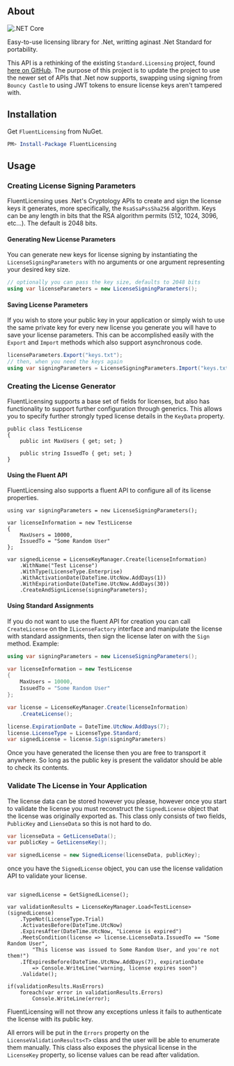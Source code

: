 ﻿## About

![.NET Core](https://github.com/ConnerPhillis/StandardLicensing/workflows/.NET%20Core/badge.svg)

Easy-to-use licensing library for .Net, writting aginast .Net Standard for portability.

This API is a rethinking of the existing `Standard.Licensing` project, found [here on GitHub](https://github.com/junian/Standard.Licensing). The purpose of this project is to update the project to use the newer set of APIs that .Net now supports, swapping using signing from `Bouncy Castle` to using JWT tokens to ensure license keys aren't tampered with.

## Installation

Get `FluentLicensing` from NuGet.

```powershell
PM> Install-Package FluentLicensing
```

## Usage

### Creating License Signing Parameters

FluentLicensing uses .Net's Cryptology APIs to create and sign the license keys it generates, more specifically, the `RsaSsaPssSha256` algorithm. Keys can be any length in bits that the RSA algorithm permits (512, 1024, 3096, etc...). The default is 2048 bits.

#### Generating New License Parameters

You can generate new keys for license signing by instantiating the `LicenseSigningParameters` with no arguments or one argument representing your desired key size.

```csharp
// optionally you can pass the key size, defaults to 2048 bits
using var licenseParameters = new LicenseSigningParameters();
```

#### Saving License Parameters

If you wish to store your public key in your application or simply wish to use the same private key for every new license you generate you will have to save your license parameters. This can be accomplished easily with the `Export` and `Import` methods which also support asynchronous code.

```csharp
licenseParameters.Export("keys.txt");
// then, when you need the keys again
using var signingParameters = LicenseSigningParameters.Import("keys.txt");
```

### Creating the License Generator

FluentLicensing supports a base set of fields for licenses, but also has functionality to support further configuration through generics. This allows you to specify further strongly typed license details in the `KeyData` property.

```Csharp
public class TestLicense 
{
    public int MaxUsers { get; set; }

    public string IssuedTo { get; set; }
}
```

#### Using the Fluent API

FluentLicensing also supports a fluent API to configure all of its license properties.

```CSharp
using var signingParameters = new LicenseSigningParameters();

var licenseInformation = new TestLicense
{
    MaxUsers = 10000,
    IssuedTo = "Some Random User"
};

var signedLicense = LicenseKeyManager.Create(licenseInformation)
    .WithName("Test License")
    .WithType(LicenseType.Enterprise)
    .WithActivationDate(DateTime.UtcNow.AddDays(1))
    .WithExpirationDate(DateTime.UtcNow.AddDays(30))
    .CreateAndSignLicense(signingParameters);
```

#### Using Standard Assignments

If you do not want to use the fluent API for creation you can call `CreateLicense` on the `ILicenseFactory` interface and manipulate the license with standard assignments, then sign the license later on with the `Sign` method. Example:

```csharp
using var signingParameters = new LicenseSigningParameters();

var licenseInformation = new TestLicense
{
    MaxUsers = 10000,
    IssuedTo = "Some Random User"
};

var license = LicenseKeyManager.Create(licenseInformation)
    .CreateLicense();

license.ExpirationDate = DateTime.UtcNow.AddDays(7);
license.LicenseType = LicenseType.Standard;
var signedLicense = license.Sign(signingParameters)
```

Once you have generated the license then you are free to transport it anywhere. So long as the public key is present the validator should be able to check its contents.

### Validate The License in Your Application

The license data can be stored however you please, however once you start to validate the license you must reconstruct the `SignedLicense` object that the license was originally exported as. This class only consists of two fields, `PublicKey` and `LienseData` so this is not hard to do.

```csharp
var licenseData = GetLicenseData();
var publicKey = GetLicenseKey();

var signedLicense = new SignedLicense(licenseData, publicKey);
```

once you have the `SignedLicense` object, you can use the license validation API to validate your license.

```Csharp

var signedLicense = GetSignedLicense();

var validationResults = LicenseKeyManager.Load<TestLicense>(signedLicense)
    .TypeNot(LicenseType.Trial)
    .ActivatesBefore(DateTime.UtcNow)
    .ExpiresAfter(DateTime.UtcNow, "License is expired")
    .MeetsCondition(license => license.LicenseData.IssuedTo == "Some Random User",
        "This license was issued to Some Random User, and you're not them!")
    .IfExpiresBefore(DateTime.UtcNow.AddDays(7), expirationDate 
        => Console.WriteLine("warning, license expires soon")
    .Validate();

if(validationResults.HasErrors)
    foreach(var error in validationResults.Errors)
        Console.WriteLine(error);
```

FluentLicensing will not throw any exceptions unless it fails to authenticate the license with its public key.

All errors will be put in the `Errors` property on the `LicenseValidationResults<T>` class and the user will be able to enumerate them manually. This class also exposes the physical license in the `LicenseKey` property, so license values can be read after validation.